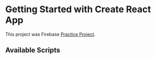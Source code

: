 # Getting Started with Create React App

This project was Firebase  [Practice Project]().

## Available Scripts



